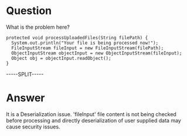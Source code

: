 # Question
 
What is the problem here?
 
```
protected void processUploadedFiles(String filePath) {
  System.out.println("Your file is being processed now!");
  FileInputStream fileInput = new FileInputStream(filePath);
  ObjectInputStream objectInput = new ObjectInputStream(fileInput);
  Object obj = objectInput.readObject();
}
```
 
-----SPLIT-----
 
# Answer

It is a Deserialization issue. 'fileInput' file content is not being checked before processing and directly deserialization of user supplied data may cause security issues.
